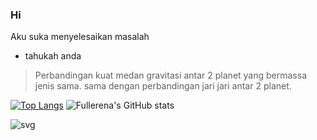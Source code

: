 ### Hi

<!--
**Fullerena/Fullerena** is a ✨ _special_ ✨ repository because its `README.md` (this file) appears on your GitHub profile.
-->
Aku suka menyelesaikan masalah
- tahukah anda

> Perbandingan kuat medan gravitasi antar 2 planet yang bermassa jenis sama. sama dengan 
perbandingan jari jari antar 2 planet.

[![Top Langs](https://github-readme-stats.vercel.app/api/top-langs/?username=Haikal-Isa&theme=react)](https://github.com/anuraghazra/github-readme-stats)
![Fullerena's GitHub stats](https://github-readme-stats.vercel.app/api?username=Haikal-Isa&show_icons=true&theme=react)


![svg](https://user-images.githubusercontent.com/94767147/168409370-b9a60c99-bfd9-4090-b2de-ba42c2c2c171.png)
